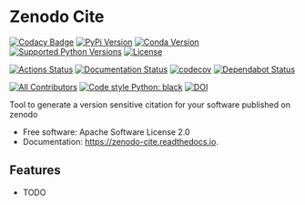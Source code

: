 # Zenodo Cite

[![Codacy Badge](https://api.codacy.com/project/badge/Grade/322f6651be864a748a84b2fadae17646)](https://app.codacy.com/manual/s.weigand.phy/zenodo-cite?utm_source=github.com&utm_medium=referral&utm_content=s-weigand/zenodo-cite&utm_campaign=Badge_Grade_Dashboard)
[![PyPi Version](https://img.shields.io/pypi/v/zenodo_cite.svg)](https://pypi.org/project/zenodo-cite/)
[![Conda Version](https://img.shields.io/conda/vn/conda-forge/zenodo-cite.svg)](https://anaconda.org/conda-forge/zenodo-cite)
[![Supported Python Versions](https://img.shields.io/pypi/pyversions/zenodo_cite.svg)](https://pypi.org/project/zenodo-cite/)
[![License](https://img.shields.io/badge/License-Apache%202.0-blue.svg)](https://opensource.org/licenses/Apache-2.0)

[![Actions Status](https://github.com/s-weigand/zenodo-cite/workflows/Tests/badge.svg)](https://github.com/s-weigand/zenodo-cite/actions)
[![Documentation Status](https://readthedocs.org/projects/zenodo-cite/badge/?version=latest)](https://zenodo-cite.readthedocs.io/en/latest/?badge=latest)
[![codecov](https://codecov.io/gh/s-weigand/zenodo-cite/branch/master/graph/badge.svg)](https://codecov.io/gh/s-weigand/zenodo-cite)
[![Dependabot Status](https://api.dependabot.com/badges/status?host=github&repo=s-weigand/zenodo-cite)](https://dependabot.com)

[![All Contributors](https://img.shields.io/github/all-contributors/s-weigand/zenodo-cite)](#contributors)
[![Code style Python: black](https://img.shields.io/badge/code%20style-black-000000.svg)](https://github.com/psf/black)
[![DOI](https://zenodo.org/badge/286836411.svg)](https://zenodo.org/badge/latestdoi/286836411)

Tool to generate a version sensitive citation for your software published on zenodo

- Free software: Apache Software License 2.0
- Documentation: https://zenodo-cite.readthedocs.io.

## Features

- TODO
